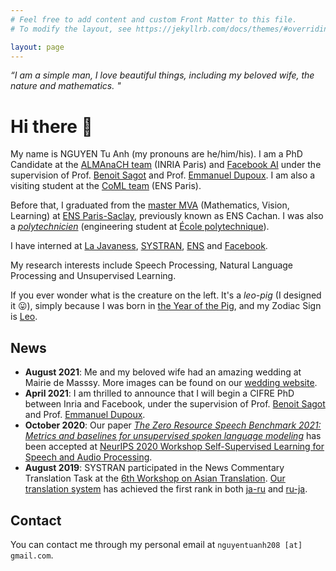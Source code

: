 ```yaml
---
# Feel free to add content and custom Front Matter to this file.
# To modify the layout, see https://jekyllrb.com/docs/themes/#overriding-theme-defaults

layout: page
---
```


*“I am a simple man, I love beautiful things, including my beloved wife, the nature and mathematics. "*

# Hi there 👋
My name is NGUYEN Tu Anh (my pronouns are he/him/his). I am a PhD Candidate at the [ALMAnaCH team](http://almanach.inria.fr/index-en.html) (INRIA Paris) and [Facebook AI](https://ai.facebook.com/) under the supervision of Prof. [Benoit Sagot](http://alpage.inria.fr/~sagot/) and Prof. [Emmanuel Dupoux](http://www.lscp.net/persons/dupoux/). I am also a visiting student at the [CoML team](https://cognitive-ml.fr/) (ENS Paris).

Before that, I graduated from the [master MVA](https://www.master-mva.com/) (Mathematics, Vision, Learning) at [ENS Paris-Saclay](https://en.wikipedia.org/wiki/%C3%89cole_normale_sup%C3%A9rieure_Paris-Saclay), previously known as ENS Cachan. I was also a [*polytechnicien*](https://programmes.polytechnique.edu/en/ingenieur-polytechnicien-program/ingenieur-polytechnicien-program) (engineering student at [École polytechnique](https://en.wikipedia.org/wiki/%C3%89cole_Polytechnique)).

I have interned at [La Javaness](https://www.lajavaness.com/), [SYSTRAN](https://www.systransoft.com/), [ENS](https://cognitive-ml.fr/) and [Facebook](https://ai.facebook.com/).

My research interests include Speech Processing, Natural Language Processing and Unsupervised Learning.

If you ever wonder what is the creature on the left. It's a *leo-pig* (I designed it 😛), simply because I was born in [the Year of the Pig](https://en.wikipedia.org/wiki/Pig_(zodiac)), and my Zodiac Sign is [Leo](https://en.wikipedia.org/wiki/Leo_(astrology)).

## News
* **August 2021**: Me and my beloved wife had an amazing wedding at Mairie de Masssy. More images can be found on our [wedding website](https://tuanh208.github.io/our-wedding/).
* **April 2021**: I am thrilled to announce that I will begin a CIFRE PhD between Inria and Facebook, under the supervision of Prof. [Benoit Sagot](http://alpage.inria.fr/~sagot/) and Prof. [Emmanuel Dupoux](http://www.lscp.net/persons/dupoux/).
* **October 2020**: Our paper [*The Zero Resource Speech Benchmark 2021: Metrics and baselines for unsupervised spoken language modeling*](https://arxiv.org/abs/2011.11588) has been accepted at [NeurIPS 2020 Workshop Self-Supervised Learning for Speech and Audio Processing](https://neurips-sas-2020.github.io/).
* **August 2019**: SYSTRAN participated in the News Commentary Translation Task at the [6th Workshop on Asian Translation](http://lotus.kuee.kyoto-u.ac.jp/WAT/WAT2019/index.html). [Our translation system](https://aclanthology.org/D19-5225/) has achieved the first rank in both [ja-ru](http://lotus.kuee.kyoto-u.ac.jp/WAT/evaluation/list.php?t=66&o=4) and [ru-ja](http://lotus.kuee.kyoto-u.ac.jp/WAT/evaluation/list.php?t=67&o=1). 

## Contact
You can contact me through my personal email at `nguyentuanh208 [at] gmail.com`.